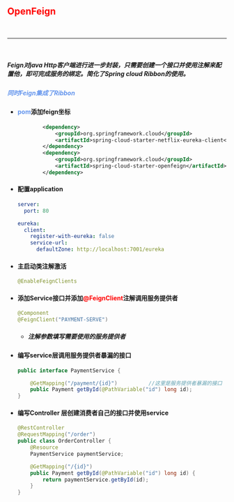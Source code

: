 ## <font color='red'>OpenFeign</font>



</br><hr></br>



##### Feign对java Http客户端进行进一步封装，只需要创建一个接口并使用注解来配置他，即可完成服务的绑定。简化了Spring cloud Ribbon的使用。

##### <font color='cornflowerblue'>同时Feign集成了Ribbon</font>



- #### <font color='cornflowerblue'>pom</font>添加feign坐标

  ```xml
          <dependency>
              <groupId>org.springframework.cloud</groupId>
              <artifactId>spring-cloud-starter-netflix-eureka-client</artifactId>
          </dependency>
          <dependency>
              <groupId>org.springframework.cloud</groupId>
              <artifactId>spring-cloud-starter-openfeign</artifactId>
          </dependency>
  ```

- #### 配置application

  ```yaml
  server:
    port: 80
  
  eureka:
    client:
      register-with-eureka: false
      service-url:
        defaultZone: http://localhost:7001/eureka
  ```

  

- #### 主启动类注解激活

  ```java
  @EnableFeignClients
  ```

- #### 添加Service接口并添加<font color='red'>@FeignClient</font>注解调用服务提供者

  ```java
  @Component
  @FeignClient("PAYMENT-SERVE")
  ```

  - ##### 注解参数填写需要使用的服务提供者

- #### 编写service层调用服务提供者暴漏的接口

  ```java
  public interface PaymentService {
  
      @GetMapping("/payment/{id}")			//这里是服务提供者暴漏的接口
      public Payment getById(@PathVariable("id") long id);
  }
  ```

- #### 编写Controller 层创建消费者自己的接口并使用service

  ```java
  @RestController
  @RequestMapping("/order")
  public class OrderController {
      @Resource
      PaymentService paymentService;
  
      @GetMapping("/{id}")
      public Payment getById(@PathVariable("id") long id) {
          return paymentService.getById(id);
      }
  }
  ```

  









